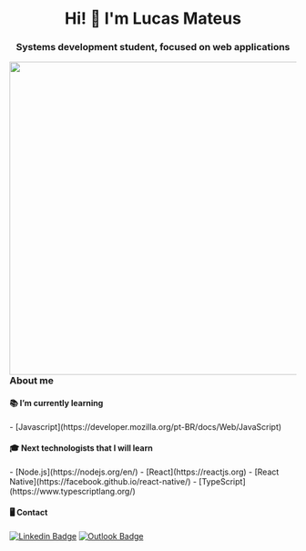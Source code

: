 <h1 align="center">Hi! 👋 I'm Lucas Mateus</h1>
<h3 align="center">Systems development student, focused on web applications</h3>
<img src="https://cdn.dribbble.com/users/1355613/screenshots/10374655/media/5691629ca1e7389c34a9c0dae158b976.gif" alt="" width = 550vw align=right>
<h3 align="left">About me</h3>
  
  
<h4> 📚 I’m currently learning</h4>
  - [Javascript](https://developer.mozilla.org/pt-BR/docs/Web/JavaScript)
<h4> 🎓 Next technologists that I will learn </h4>
  - [Node.js](https://nodejs.org/en/)
  - [React](https://reactjs.org) 
  - [React Native](https://facebook.github.io/react-native/)
  - [TypeScript](https://www.typescriptlang.org/)
<h4> 🖥 Contact</h4>


[![Linkedin Badge](https://img.shields.io/badge/-Linkedin-6633cc?style=flat-square&logo=Linkedin&logoColor=white&link=https://https://www.linkedin.com/in/lucas-mateus-770219198/)](https://www.linkedin.com/in/lucas-mateus-770219198/) [![Outlook Badge](https://img.shields.io/badge/-Email-6633cc?style=flat-square&logo=microsoft%20outlook&logoColor=white&link=mailto:lucas-mateus.dc@hotmail.com)](mailto:lucas-mateus.dc@hotmail.com)
